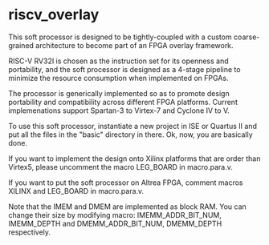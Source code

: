 # riscv_overlay

This soft processor is designed to be tightly-coupled with a custom coarse-grained architecture to become part of an FPGA overlay framework.

RISC-V RV32I is chosen as the instruction set for its openness and portability, and the soft processor is designed as a 4-stage pipeline to minimize the resource consumption when implemented on FPGAs.

The processor is generically implemented so as to promote design portability and compatibility across different FPGA platforms. Current implemenations support Spartan-3 to Virtex-7 and Cyclone IV to V.


To use this soft processor, instantiate a new project in ISE or Quartus II and put all the files in the "basic" directory in there. Ok, now, you are basically done.

If you want to implement the design onto Xilinx platforms that are order than Virtex5, please uncomment the macro LEG_BOARD in macro.para.v.

If you want to put the soft processor on Altrea FPGA, comment macros XILINX and LEG_BOARD in macro.para.v.

Note that the IMEM and DMEM are implemented as block RAM. You can change their size by modifying macro: IMEMM_ADDR_BIT_NUM, IMEMM_DEPTH and DMEMM_ADDR_BIT_NUM, DMEMM_DEPTH respectively.

